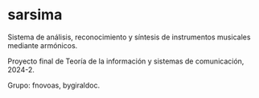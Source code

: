 # sarsima
Sistema de análisis, reconocimiento y síntesis de instrumentos musicales mediante armónicos.

Proyecto final de Teoría de la información y sistemas de comunicación, 2024-2.

Grupo: fnovoas, bygiraldoc.
